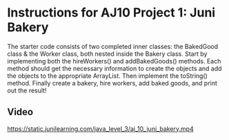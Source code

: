 # Instructions for AJ10 Project 1: Juni Bakery

The starter code consists of two completed inner classes: the BakedGood class & the Worker class, both nested inside the Bakery class. Start by implementing both the hireWorkers() and addBakedGoods() methods. Each method should get the necessary information to create the objects and add the objects to the appropriate ArrayList. Then implement the toString() method. Finally create a bakery, hire workers, add baked goods, and print out the result!

## Video

https://static.junilearning.com/java_level_3/aj_10_juni_bakery.mp4